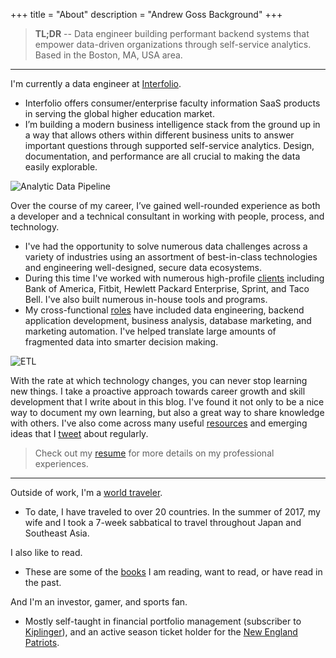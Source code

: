 +++
title = "About"
description = "Andrew Goss Background"
+++
> <b>TL;DR</b> -- Data engineer building performant backend systems that empower data-driven organizations through self-service analytics. Based in the Boston, MA, USA area.

<hr>

I'm currently a data engineer at <a href="https://www.interfolio.com" target="_blank">Interfolio</a>.

* Interfolio offers consumer/enterprise faculty information SaaS products in serving the global higher education market.
* I’m building a modern business intelligence stack from the ground up in a way that allows others within different business units to answer important questions through supported self-service analytics. Design, documentation, and performance are all crucial to making the data easily explorable.

![Analytic Data Pipeline](/img/data_pipeline.png "Analytic Data Pipeline")

Over the course of my career, I’ve gained well-rounded experience as both a developer and a technical consultant in working with people, process, and technology.

* I've had the opportunity to solve numerous data challenges across a variety of industries using an assortment of best-in-class technologies and engineering well-designed, secure data ecosystems.
* During this time I've worked with numerous high-profile <a href="/resume/#clients_served">clients</a> including Bank of America, Fitbit, Hewlett Packard Enterprise, Sprint, and Taco Bell. I've also built numerous in-house tools and programs.
* My cross-functional <a href="/resume/#work_experience">roles</a> have included data engineering, backend application development, business analysis, database marketing, and marketing automation. I've helped translate large amounts of fragmented data into smarter decision making.

![ETL](/img/etl.png "ETL")

With the rate at which technology changes, you can never stop learning new things. I take a proactive approach towards career growth and skill development that I write about in this blog. I've found it not only to be a nice way to document my own learning, but also a great way to share knowledge with others. I've also come across many useful <a href="/resources">resources</a> and emerging ideas that I <a href="https://twitter.com/andrewrgoss" target="_blank">tweet</a> about regularly.

> Check out my <a href="/resume">resume</a> for more details on my professional experiences.

<hr>

Outside of work, I'm a <a href="/travel">world traveler</a>.

* To date, I have traveled to over 20 countries. In the summer of 2017, my wife and I took a 7-week sabbatical to travel throughout Japan and Southeast Asia.

I also like to read.

* These are some of the <a href="/books">books</a> I am reading, want to read, or have read in the past.

And I'm an investor, gamer, and sports fan.

* Mostly self-taught in financial portfolio management (subscriber to <a href="https://www.kiplinger.com" target=_>Kiplinger</a>), and an active season ticket holder for the <a href="https://www.patriots.com" target=_>New England Patriots</a>.